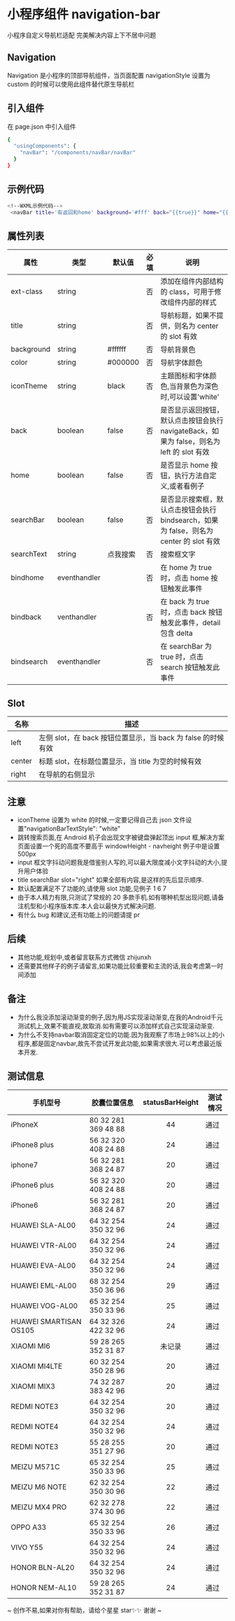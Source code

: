 # 小程序组件 navigation-bar

小程序自定义导航栏适配 完美解决内容上下不居中问题

## Navigation

Navigation 是小程序的顶部导航组件，当页面配置 navigationStyle 设置为 custom 的时候可以使用此组件替代原生导航栏

## 引入组件

在 page.json 中引入组件

```bash
{
  "usingComponents": {
    "navBar": "/components/navBar/navBar"
  }
}
```

## 示例代码

```bash
<!--WXML示例代码-->
 <navBar title='有返回和home' background='#fff' back="{{true}}" home="{{true}}" bindback="handlerGobackClick" bindhome="handlerGohomeClick"></navBar>
```

## 属性列表

| 属性       | 类型         | 默认值   | 必填 | 说明                                                                                      |
| ---------- | ------------ | -------- | ---- | ----------------------------------------------------------------------------------------- |
| ext-class  | string       |          | 否   | 添加在组件内部结构的 class，可用于修改组件内部的样式                                      |
| title      | string       |          | 否   | 导航标题，如果不提供，则名为 center 的 slot 有效                                          |
| background | string       | #ffffff  | 否   | 导航背景色                                                                                |
| color      | string       | #000000  | 否   | 导航字体颜色                                                                              |
| iconTheme  | string       | black    | 否   | 主题图标和字体颜色,当背景色为深色时,可以设置'white'                                       |
| back       | boolean      | false    | 否   | 是否显示返回按钮，默认点击按钮会执行 navigateBack，如果为 false，则名为 left 的 slot 有效 |
| home       | boolean      | false    | 否   | 是否显示 home 按钮，执行方法自定义,或者看例子                                             |
| searchBar  | boolean      | false    | 否   | 是否显示搜索框，默认点击按钮会执行 bindsearch，如果为 false，则名为 center 的 slot 有效   |
| searchText | string       | 点我搜索 | 否   | 搜索框文字                                                                                |
| bindhome   | eventhandler |          | 否   | 在 home 为 true 时，点击 home 按钮触发此事件                                              |
| bindback   | venthandler  |          | 否   | 在 back 为 true 时，点击 back 按钮触发此事件，detail 包含 delta                           |
| bindsearch | eventhandler |          | 否   | 在 searchBar 为 true 时，点击 search 按钮触发此事件                                       |

## Slot

| 名称   | 描述                                                         |
| ------ | ------------------------------------------------------------ |
| left   | 左侧 slot，在 back 按钮位置显示，当 back 为 false 的时候有效 |
| center | 标题 slot，在标题位置显示，当 title 为空的时候有效           |
| right  | 在导航的右侧显示                                             |

## 注意

- iconTheme 设置为 white 的时候,一定要记得自己去 json 文件设置"navigationBarTextStyle": "white"
- 跳转搜索页面,在 Android 机子会出现文字被键盘弹起顶出 input 框,解决方案页面设置一个死的高度不要高于 windowHeight - navheight 例子中是设置 500px
- input 框文字抖动问题我是借鉴别人写的,可以最大限度减小文字抖动的大小,提升用户体验
- title searchBar slot="right" 如果全部有内容,是这样的先后显示顺序.
- 默认配置满足不了功能的,请使用 slot 功能,见例子 1 6 7
- 由于本人精力有限,只测试了常规的 20 多款手机.如有哪种机型出现问题,请备注机型和小程序版本库.本人会以最快方式解决问题.
- 有什么 bug 和建议,还有功能上的问题请提 pr

## 后续

- 其他功能,规划中,或者留言联系方式微信 zhijunxh
- 还需要其他样子的例子请留言,如果功能比较重要和主流的话,我会考虑第一时间添加

## 备注

- 为什么我没添加滚动渐变的例子,因为用JS实现滚动渐变,在我的Android千元测试机上,效果不能直视,故取消.如有需要可以添加样式自己实现滚动渐变.
- 为什么不支持navbar取消固定定位的功能.因为我观察了市场上98%以上的小程序,都是固定navbar,故先不尝试开发此功能,如果需求很大.可以考虑最近版本开发.

## 测试信息

| 手机型号               | 胶囊位置信息         | statusBarHeight | 测试情况 |
| ---------------------- | -------------------- | :-------------: | -------- |
| iPhoneX                | 80 32 281 369 48 88  |       44        | 通过     |
| iPhone8 plus           | 56 32 320 408 24 88  |       24        | 通过     |
| iphone7                | 56 32 281 368  24 87 |       20        | 通过     |
| iPhone6 plus           | 56 32 320 408 24 88  |       20        | 通过     |
| iPhone6                | 56 32 281 368 24 87  |       20        | 通过     |
| HUAWEI SLA-AL00        | 64 32 254 350 32 96  |       24        | 通过     |
| HUAWEI VTR-AL00        | 64 32 254 350 32 96  |       24        | 通过     |
| HUAWEI EVA-AL00        | 64 32 254 350 32 96  |       24        | 通过     |
| HUAWEI EML-AL00        | 68 32 254 350 36 96  |       29        | 通过     |
| HUAWEI VOG-AL00        | 65 32 254 350 33 96  |       25        | 通过     |
| HUAWEI SMARTISAN OS105 | 64 32  326 422 32 96 |       24        | 通过     |
| XIAOMI MI6             | 59 28 265 352 31 87  |     未记录      | 通过     |
| XIAOMI MI4LTE          | 60 32 254 350 28 96  |       20        | 通过     |
| XIAOMI MIX3            | 74 32 287 383 42 96  |       20        | 通过     |
| REDMI NOTE3            | 64 32 254 350 32 96  |       20        | 通过     |
| REDMI NOTE4            | 64 32 254 350 32 96  |       24        | 通过     |
| REDMI NOTE3            | 55 28 255 351 27 96  |       20        | 通过     |
| MEIZU M571C            | 65 32 254 350 33 96  |       25        | 通过     |
| MEIZU M6 NOTE          | 62 32 254 350 30 96  |       22        | 通过     |
| MEIZU MX4 PRO          | 62 32 278 374 30 96  |       22        | 通过     |
| OPPO A33               | 65 32 254 350 33 96  |       26        | 通过     |
| VIVO Y55               | 64 32 254 350 32 96  |       24        | 通过     |
| HONOR BLN-AL20         | 64 32 254 350 32 96  |       24        | 通过     |
| HONOR NEM-AL10         | 59 28 265 352 31 87  |       24        | 通过     |
~
创作不易,如果对你有帮助，请给个星星 star✨✨ 谢谢
~
